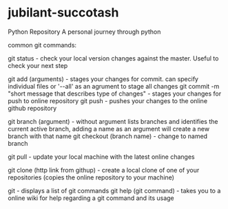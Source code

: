 # jubilant-succotash
Python Repository
A personal journey through python

common git commands:

git status - check your local version changes against the master. Useful to check your next step

git add (arguments) - stages your changes for commit. can specify individual files or '--all' as an agrument to stage all changes
git commit -m "short message that describes type of changes" - stages your changes for push to online repository
git push - pushes your changes to the online github repository

git branch (argument) - without argument lists branches and identifies the current active branch, adding a name as an argument will create a                           new branch with that name
git checkout (branch name) - change to named branch

git pull - update your local machine with the latest online changes

git clone (http link from githup) - create a local clone of one of your repositories (copies the online repository to your machine)

git - displays a list of git commands
git help (git command) - takes you to a online wiki for help regarding a git command and its usage